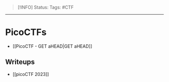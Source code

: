 > [!INFO]
> Status:
> Tags: #CTF 

----
# PicoCTFs
- [[PicoCTF - GET aHEAD|GET aHEAD]]
## Writeups
- [[picoCTF 2023]]